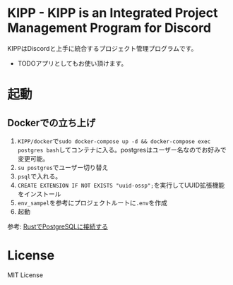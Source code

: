 # KIPP - KIPP is an Integrated Project Management Program for Discord


KIPPはDiscordと上手に統合するプロジェクト管理プログラムです。


- TODOアプリとしてもお使い頂けます。


# 起動
## Dockerでの立ち上げ
1. `KIPP/docker`で`sudo docker-compose up -d && docker-compose exec postgres bash`してコンテナに入る。postgresはユーザー名なのでお好みで変更可能。
2. `su postgres`でユーザー切り替え
3. `psql`で入れる。
4. `CREATE EXTENSION IF NOT EXISTS "uuid-ossp";`を実行してUUID拡張機能をインストール
5. `env_sampel`を参考にプロジェクトルートに`.env`を作成
6. 起動


参考: [RustでPostgreSQLに接続する](https://qiita.com/takisawa/items/4327c5cb33a8d28ff5e9)


# License
MIT License

